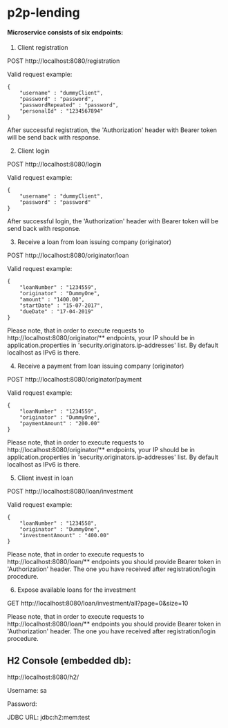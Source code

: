 # p2p-lending

#### Microservice consists of six endpoints:

1. Client registration

POST http://localhost:8080/registration

Valid request example:
```
{
	"username" : "dummyClient",
	"password" : "password",
	"passwordRepeated" : "password",
	"personalId" : "1234567894"
}
```
After successful registration, the 'Authorization' header with Bearer token will be send back with response.

2. Client login

POST http://localhost:8080/login

Valid request example:
```
{
	"username" : "dummyClient",
	"password" : "password"
}
```
After successful login, the 'Authorization' header with Bearer token will be send back with response. 

3. Receive a loan from loan issuing company (originator)

POST http://localhost:8080/originator/loan

Valid request example:
```
{
	"loanNumber" : "1234559",
	"originator" : "DummyOne",
	"amount" : "1400.00",
	"startDate" : "15-07-2017",
	"dueDate" : "17-04-2019"
}
```
Please note, that in order to execute requests to http://localhost:8080/originator/** endpoints, your IP should be in application.properties in 'security.originators.ip-addresses' list. By default localhost as IPv6 is there.

4. Receive a payment from loan issuing company (originator)

POST http://localhost:8080/originator/payment

Valid request example:
```
{
	"loanNumber" : "1234559",
	"originator" : "DummyOne",
	"paymentAmount" : "200.00"
}
```
Please note, that in order to execute requests to http://localhost:8080/originator/** endpoints, your IP should be in application.properties in 'security.originators.ip-addresses' list. By default localhost as IPv6 is there.

5. Client invest in loan

POST http://localhost:8080/loan/investment

Valid request example:
```
{
	"loanNumber" : "1234558",
	"originator" : "DummyOne",
	"investmentAmount" : "400.00"
}
```
Please note, that in order to execute requests to http://localhost:8080/loan/** endpoints you should provide Bearer token in 'Authorization' header. The one you have received after registration/login procedure.

6. Expose available loans for the investment

GET http://localhost:8080/loan/investment/all?page=0&size=10

Please note, that in order to execute requests to http://localhost:8080/loan/** endpoints you should provide Bearer token in 'Authorization' header. The one you have received after registration/login procedure.

## H2 Console (embedded db):

http://localhost:8080/h2/

Username: sa

Password: 

JDBC URL: jdbc:h2:mem:test
